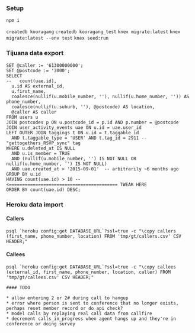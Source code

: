 ### Setup

`npm i`

`createdb kooragang`
`createdb kooragang_test`
`knex migrate:latest`
`knex migrate:latest --env test`
`knex seed:run`

### Tijuana data export

    SET @caller := '61300000000';
    SET @postcode := '3000';
    SELECT
    --   count(uae.id),
      u.id AS external_id,
      u.first_name,
      coalesce(nullif(u.mobile_number, ''), nullif(u.home_number, '')) AS phone_number,
      coalesce(nullif(u.suburb, ''), @postcode) AS location,
      @caller AS caller
    FROM users u
    JOIN postcodes p ON u.postcode_id = p.id AND p.number = @postcode
    JOIN user_activity_events uae ON u.id = uae.user_id
    LEFT OUTER JOIN taggings t ON u.id = t.taggable_id
      AND t.taggable_type = 'USER' AND t.tag_id = 2911 -- "gettogethers_RSVP_sync" tag
    WHERE u.deleted_at IS NULL
      AND u.is_member = TRUE
      AND (nullif(u.mobile_number, '') IS NOT NULL OR nullif(u.home_number, '') IS NOT NULL)
      AND uae.created_at > '2015-09-01'  -- arbitrarily ~6 months ago
    GROUP BY u.id
    HAVING count(uae.id) > 10 -- <========================================= TWEAK HERE
    ORDER BY count(uae.id) DESC;

### Heroku data import

#### Callers

```
psql `heroku config:get DATABASE_URL`?ssl=true -c "\copy callers (first_name, phone_number, location) FROM 'tmp/gt/callers.csv' CSV HEADER;"
```

#### Callees

```
psql `heroku config:get DATABASE_URL`?ssl=true -c "\copy callees (external_id, first_name, phone_number, location, caller) FROM 'tmp/gt/callees.csv' CSV HEADER;"

#### TODO

* allow entering 2 or 2# during call to hangup
* error where person is sent to conference that no longer exists, perhaps reset member record or do api check?
* model calls by replaying real call data from callfire
* decrement calls_in_progress when agent hangs up and they're in conference or doing survey
